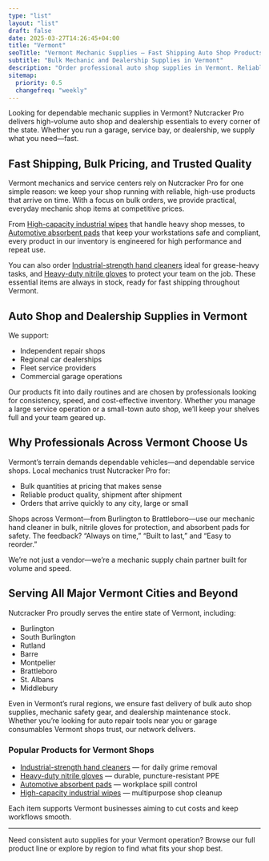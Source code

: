 ```yaml
---
type: "list"
layout: "list"
draft: false
date: 2025-03-27T14:26:45+04:00
title: "Vermont"
seoTitle: "Vermont Mechanic Supplies – Fast Shipping Auto Shop Products near me"
subtitle: "Bulk Mechanic and Dealership Supplies in Vermont"
description: "Order professional auto shop supplies in Vermont. Reliable bulk mechanic tools and garage consumables with fast shipping to Burlington, Rutland, Barre, and all Vermont regions."
sitemap:
  priority: 0.5
  changefreq: "weekly"
---
```


Looking for dependable mechanic supplies in Vermont? Nutcracker Pro delivers high-volume auto shop and dealership essentials to every corner of the state. Whether you run a garage, service bay, or dealership, we supply what you need—fast.

## Fast Shipping, Bulk Pricing, and Trusted Quality

Vermont mechanics and service centers rely on Nutcracker Pro for one simple reason: we keep your shop running with reliable, high-use products that arrive on time. With a focus on bulk orders, we provide practical, everyday mechanic shop items at competitive prices.

From [High-capacity industrial wipes](/industrial-wipes-roll/) that handle heavy shop messes, to [Automotive absorbent pads](/industrial-absorbent-pads/) that keep your workstations safe and compliant, every product in our inventory is engineered for high performance and repeat use.

You can also order [Industrial-strength hand cleaners](/hand-cleaner/) ideal for grease-heavy tasks, and [Heavy-duty nitrile gloves](/nitrile-gloves/) to protect your team on the job. These essential items are always in stock, ready for fast shipping throughout Vermont.

## Auto Shop and Dealership Supplies in Vermont

We support:

- Independent repair shops
- Regional car dealerships
- Fleet service providers
- Commercial garage operations

Our products fit into daily routines and are chosen by professionals looking for consistency, speed, and cost-effective inventory. Whether you manage a large service operation or a small-town auto shop, we’ll keep your shelves full and your team geared up.

## Why Professionals Across Vermont Choose Us

Vermont’s terrain demands dependable vehicles—and dependable service shops. Local mechanics trust Nutcracker Pro for:

- Bulk quantities at pricing that makes sense
- Reliable product quality, shipment after shipment
- Orders that arrive quickly to any city, large or small

Shops across Vermont—from Burlington to Brattleboro—use our mechanic hand cleaner in bulk, nitrile gloves for protection, and absorbent pads for safety. The feedback? “Always on time,” “Built to last,” and “Easy to reorder.”

We’re not just a vendor—we’re a mechanic supply chain partner built for volume and speed.

## Serving All Major Vermont Cities and Beyond

Nutcracker Pro proudly serves the entire state of Vermont, including:

- Burlington
- South Burlington
- Rutland
- Barre
- Montpelier
- Brattleboro
- St. Albans
- Middlebury

Even in Vermont’s rural regions, we ensure fast delivery of bulk auto shop supplies, mechanic safety gear, and dealership maintenance stock. Whether you’re looking for auto repair tools near you or garage consumables Vermont shops trust, our network delivers.

### Popular Products for Vermont Shops

- [Industrial-strength hand cleaners](/hand-cleaner/) — for daily grime removal
- [Heavy-duty nitrile gloves](/nitrile-gloves/) — durable, puncture-resistant PPE
- [Automotive absorbent pads](/industrial-absorbent-pads/) — workplace spill control
- [High-capacity industrial wipes](/industrial-wipes-roll/) — multipurpose shop cleanup

Each item supports Vermont businesses aiming to cut costs and keep workflows smooth.

---

Need consistent auto supplies for your Vermont operation? Browse our full product line or explore by region to find what fits your shop best.
